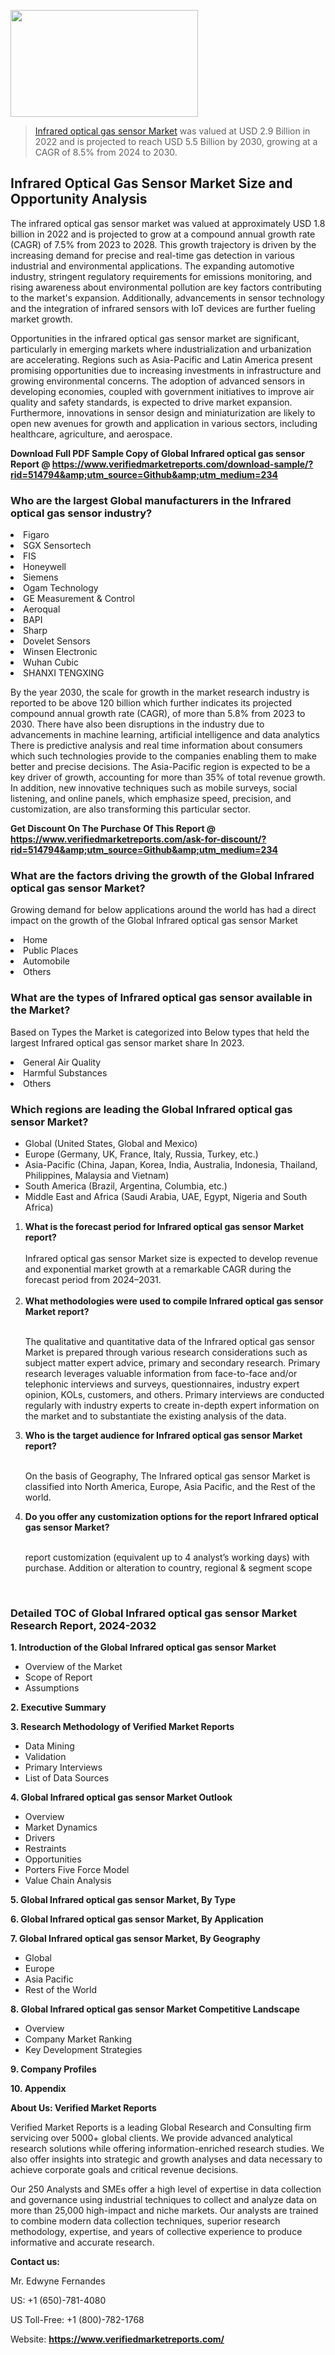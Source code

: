 
<img src="https://ffe5etoiles.com/wp-content/uploads/2024/12/MST1-300x171.png" alt="" width="300" height="171" class="alignnone size-medium wp-image-20088" /><blockquote><p><p><a href="https://www.verifiedmarketreports.com/download-sample/?rid=514794&utm_source=Github&utm_medium=234" target="_blank">Infrared optical gas sensor Market</a> was valued at USD 2.9 Billion in 2022 and is projected to reach USD 5.5 Billion by 2030, growing at a CAGR of 8.5% from 2024 to 2030.</p></blockquote><p><h2>Infrared Optical Gas Sensor Market Size and Opportunity Analysis</h2><p>The infrared optical gas sensor market was valued at approximately USD 1.8 billion in 2022 and is projected to grow at a compound annual growth rate (CAGR) of 7.5% from 2023 to 2028. This growth trajectory is driven by the increasing demand for precise and real-time gas detection in various industrial and environmental applications. The expanding automotive industry, stringent regulatory requirements for emissions monitoring, and rising awareness about environmental pollution are key factors contributing to the market's expansion. Additionally, advancements in sensor technology and the integration of infrared sensors with IoT devices are further fueling market growth.</p><p>Opportunities in the infrared optical gas sensor market are significant, particularly in emerging markets where industrialization and urbanization are accelerating. Regions such as Asia-Pacific and Latin America present promising opportunities due to increasing investments in infrastructure and growing environmental concerns. The adoption of advanced sensors in developing economies, coupled with government initiatives to improve air quality and safety standards, is expected to drive market expansion. Furthermore, innovations in sensor design and miniaturization are likely to open new avenues for growth and application in various sectors, including healthcare, agriculture, and aerospace.</p></p><p class=""><strong>Download Full PDF Sample Copy of Global Infrared optical gas sensor Report @ <a href="https://www.verifiedmarketreports.com/download-sample/?rid=514794&amp;utm_source=Github&amp;utm_medium=234" target="_blank">https://www.verifiedmarketreports.com/download-sample/?rid=514794&amp;utm_source=Github&amp;utm_medium=234</a></strong></p><h3 id="" class="">Who are the largest Global manufacturers in the Infrared optical gas sensor industry?</h3><p><li>Figaro</li><li> SGX Sensortech</li><li> FIS</li><li> Honeywell</li><li> Siemens</li><li> Ogam Technology</li><li> GE Measurement & Control</li><li> Aeroqual</li><li> BAPI</li><li> Sharp</li><li> Dovelet Sensors</li><li> Winsen Electronic</li><li> Wuhan Cubic</li><li> SHANXI TENGXING</li></p><div class=""><div class="" dir="" data-message-author-role="" data-message-id="" data-message-model-slug=""><div class=""><div class=""><div class=""><div class="" dir="" data-message-author-role="" data-message-id="" data-message-model-slug=""><div class=""><div class=""><p>By the year 2030, the scale for growth in the market research industry is reported to be above 120 billion which further indicates its projected compound annual growth rate (CAGR), of more than 5.8% from 2023 to 2030. There have also been disruptions in the industry due to advancements in machine learning, artificial intelligence and data analytics There is predictive analysis and real time information about consumers which such technologies provide to the companies enabling them to make better and precise decisions. The Asia-Pacific region is expected to be a key driver of growth, accounting for more than 35% of total revenue growth. In addition, new innovative techniques such as mobile surveys, social listening, and online panels, which emphasize speed, precision, and customization, are also transforming this particular sector.</p><p><strong>Get Discount On The Purchase Of This Report @&nbsp; <a href="https://www.verifiedmarketreports.com/ask-for-discount/?rid=514794&amp;utm_source=Github&amp;utm_medium=234" target="_blank">https://www.verifiedmarketreports.com/ask-for-discount/?rid=514794&amp;utm_source=Github&amp;utm_medium=234</a></strong></p></div></div></div></div></div></div></div></div><h3 id="" class="">What are the factors driving the growth of the Global Infrared optical gas sensor Market?</h3><p id="" class="">Growing demand for below applications around the world has had a direct impact on the growth of the Global Infrared optical gas sensor Market</p><p id="" class=""><li>Home</li><li> Public Places</li><li> Automobile</li><li> Others</li></p><h3 id="" class="">What are the types of Infrared optical gas sensor available in the Market?</h3><p id="" class="">Based on Types the Market is categorized into Below types that held the largest Infrared optical gas sensor market share In 2023.</p><p id="" class=""><li>General Air Quality</li><li> Harmful Substances</li><li> Others</li></p><h3 id="" class="">Which regions are leading the Global Infrared optical gas sensor Market?</h3><ul><li>Global (United States, Global and Mexico)</li><li>Europe (Germany, UK, France, Italy, Russia, Turkey, etc.)</li><li>Asia-Pacific (China, Japan, Korea, India, Australia, Indonesia, Thailand, Philippines, Malaysia and Vietnam)</li><li>South America (Brazil, Argentina, Columbia, etc.)</li><li>Middle East and Africa (Saudi Arabia, UAE, Egypt, Nigeria and South Africa)</li></ul><p><ol><li><strong>What is the forecast period for Infrared optical gas sensor Market report?<br /></strong><br /><span data-sheets-root="1" data-sheets-value="{&quot;1&quot;:2,&quot;2&quot;:&quot;XXXX size is expected to develop revenue and exponential market growth at a remarkable CAGR during the forecast period from 2024&ndash;2030.&quot;}" data-sheets-userformat="{&quot;2&quot;:12674,&quot;4&quot;:{&quot;1&quot;:2,&quot;2&quot;:16776960},&quot;10&quot;:2,&quot;11&quot;:0,&quot;15&quot;:&quot;Arial&quot;,&quot;16&quot;:12}">Infrared optical gas sensor Market size is expected to develop revenue and exponential market growth at a remarkable CAGR during the forecast period from 2024&ndash;2031.</span><br /><br /></li><li><strong>What methodologies were used to compile Infrared optical gas sensor Market report?<br /><br /></strong><p>The qualitative and quantitative data of the&nbsp;Infrared optical gas sensor Market is prepared through various research considerations such as subject matter expert advice, primary and secondary research. Primary research leverages valuable information from face-to-face and/or telephonic interviews and surveys, questionnaires, industry expert opinion, KOLs, customers, and others. Primary interviews are conducted regularly with industry experts to create in-depth expert information on the market and to substantiate the existing analysis of the data.&nbsp;</p></li><li><strong>Who is the target audience for Infrared optical gas sensor Market report?<br /><br /></strong><p>On the basis of Geography, The&nbsp;Infrared optical gas sensor Market is classified into North America, Europe, Asia Pacific, and the Rest of the world.</p></li><li><strong>Do you offer any customization options for the report Infrared optical gas sensor Market?<br /><br /></strong><p>report customization (equivalent up to 4 analyst&rsquo;s working days) with purchase. Addition or alteration to country, regional &amp; segment scope</p><p>&nbsp;</p></li></ol></p><h3 id="" class="">Detailed TOC of Global Infrared optical gas sensor Market Research Report, 2024-2032</h3><p id="" class=""><strong>1. Introduction of the Global Infrared optical gas sensor Market</strong></p><ul><li>Overview of the Market</li><li>Scope of Report</li><li>Assumptions</li></ul><p id="" class=""><strong>2. Executive Summary</strong></p><p id="" class=""><strong>3. Research Methodology of&nbsp;Verified Market Reports</strong></p><ul><li>Data Mining</li><li>Validation</li><li>Primary Interviews</li><li>List of Data Sources</li></ul><p id="" class=""><strong>4. Global Infrared optical gas sensor Market Outlook</strong></p><ul><li>Overview</li><li>Market Dynamics</li><li>Drivers</li><li>Restraints</li><li>Opportunities</li><li>Porters Five Force Model</li><li>Value Chain Analysis</li></ul><p id="" class=""><strong>5. Global Infrared optical gas sensor Market, By&nbsp;Type</strong></p><p id="" class=""><strong>6. Global Infrared optical gas sensor Market, By Application</strong></p><p id="" class=""><strong>7. Global Infrared optical gas sensor Market, By Geography</strong></p><ul><li>Global</li><li>Europe</li><li>Asia Pacific</li><li>Rest of the World</li></ul><p id="" class=""><strong>8. Global Infrared optical gas sensor Market Competitive Landscape</strong></p><ul><li>Overview</li><li>Company Market Ranking</li><li>Key Development Strategies</li></ul><p id="" class=""><strong>9. Company Profiles</strong></p><p id="" class=""><strong>10. Appendix</strong></p><p id="" class=""><strong>About Us: Verified Market Reports</strong></p><p id="" class="">Verified Market Reports is a leading Global Research and Consulting firm servicing over 5000+ global clients. We provide advanced analytical research solutions while offering information-enriched research studies. We also offer insights into strategic and growth analyses and data necessary to achieve corporate goals and critical revenue decisions.</p><p id="" class="">Our 250 Analysts and SMEs offer a high level of expertise in data collection and governance using industrial techniques to collect and analyze data on more than 25,000 high-impact and niche markets. Our analysts are trained to combine modern data collection techniques, superior research methodology, expertise, and years of collective experience to produce informative and accurate research.</p><p id="" class=""><strong>Contact us:</strong></p><p id="" class="">Mr. Edwyne Fernandes</p><p id="" class="">US: +1 (650)-781-4080</p><p id="" class="">US Toll-Free: +1 (800)-782-1768</p><p id="" class="">Website: <a target="" data-test-app-aware-link=""><strong>https://www.verifiedmarketreports.com/</strong></a></p>
